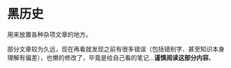# 黑历史

用来放置各种杂项文章的地方。

部分文章较为久远，现在再看就发现之前有很多错误（包括错别字、甚至知识本身理解有偏差），也懒的修改了，毕竟是给自己看的笔记...**谨慎阅读这部分内容**。


